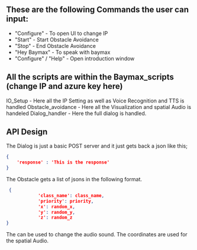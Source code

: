 ## These are the following Commands the user can input: 
- "Configure" - To open UI to change IP 
- "Start" - Start Obstacle Avoidance
- "Stop" - End Obstacle Avoidance
- "Hey Baymax" - To speak with baymax
- "Configure" / "Help" - Open introduction window

## All the scripts are within the Baymax_scripts (change IP and azure key here)
IO_Setup - Here all the IP Setting as well as Voice Recognition and TTS is handled
Obstacle_avoidance - Here all the Visualization and spatial Audio is handeled
Dialog_handler - Here the full dialog is handled.  

## API Design 
The Dialog is just a basic POST server and it just gets back a json like this; 
```json
{
    'response' : 'This is the response'
}
```


The Obstacle gets a list of jsons in the following format. 
```json
 {
            'class_name': class_name,
            'priority': priority,
            'x': random_x,
            'y': random_y,
            'z': random_z
}
```
The can be used to change the audio sound. The coordinates are used for the spatial Audio.
